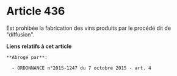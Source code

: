 # Article 436

Est prohibée la fabrication des vins produits par le procédé dit de "diffusion".

**Liens relatifs à cet article**

	**Abrogé par**:

	  - ORDONNANCE n°2015-1247 du 7 octobre 2015 - art. 4
